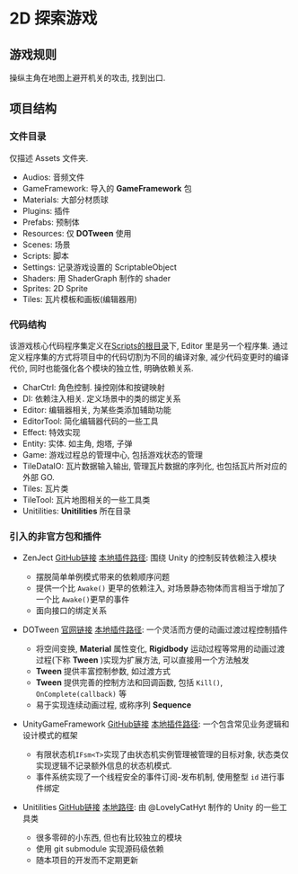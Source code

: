 # 2D 探索游戏
## 游戏规则
操纵主角在地图上避开机关的攻击, 找到出口.

## 项目结构

### 文件目录

仅描述 Assets 文件夹.

- Audios: 音频文件
- GameFramework: 导入的 **GameFramework** 包
- Materials: 大部分材质球
- Plugins: 插件
- Prefabs: 预制体
- Resources: 仅 **DOTween** 使用
- Scenes: 场景
- Scripts: 脚本
- Settings: 记录游戏设置的 ScriptableObject
- Shaders: 用 ShaderGraph 制作的 shader
- Sprites: 2D Sprite
- Tiles: 瓦片模板和画板(编辑器用)

### 代码结构

该游戏核心代码程序集定义在[Scripts的根目录](Assets\Scripts)下, Editor 里是另一个程序集. 通过定义程序集的方式将项目中的代码切割为不同的编译对象, 减少代码变更时的编译代价, 同时也能强化各个模块的独立性, 明确依赖关系.

- CharCtrl: 角色控制. 操控刚体和按键映射
- DI: 依赖注入相关. 定义场景中的类的绑定关系
- Editor: 编辑器相关, 为某些类添加辅助功能
- EditorTool: 简化编辑器代码的一些工具
- Effect: 特效实现
- Entity: 实体. 如主角, 炮塔, 子弹
- Game: 游戏过程总的管理中心, 包括游戏状态的管理
- TileDataIO: 瓦片数据输入输出, 管理瓦片数据的序列化, 也包括瓦片所对应的外部 GO.
- Tiles: 瓦片类
- TileTool: 瓦片地图相关的一些工具类
- Unitilities: **Unitilities** 所在目录

### 引入的非官方包和插件

- ZenJect [GitHub链接](https://github.com/modesttree/Zenject) [本地插件路径](Assets\Plugins\Zenject): 围绕 Unity 的控制反转依赖注入模块
  - 摆脱简单单例模式带来的依赖顺序问题
  - 提供一个比 `Awake()` 更早的依赖注入, 对场景静态物体而言相当于增加了一个比 `Awake()`更早的事件
  - 面向接口的绑定关系
- DOTween [官网链接](http://dotween.demigiant.com/) [本地插件路径](Assets\Plugins\Demigiant\DOTween): 一个灵活而方便的动画过渡过程控制插件
  - 将空间变换, **Material** 属性变化, **Rigidbody** 运动过程等常用的动画过渡过程(下称 **Tween** )实现为扩展方法, 可以直接用一个方法触发
  - **Tween** 提供丰富控制参数, 如过渡方式
  - **Tween** 提供完善的控制方法和回调函数, 包括 `Kill()`, `OnComplete(callback)` 等
  - 易于实现连续动画过程, 或称序列 **Sequence**

- UnityGameFramework [GitHub链接](https://github.com/EllanJiang/UnityGameFramework) [本地插件路径](Assets\GameFramework): 一个包含常见业务逻辑和设计模式的框架
  - 有限状态机`IFsm<T>`实现了由状态机实例管理被管理的目标对象, 状态类仅实现逻辑不记录额外信息的状态机模式.
  - 事件系统实现了一个线程安全的事件订阅-发布机制, 使用整型 `id` 进行事件绑定
- Unitilities [GitHub链接](https://github.com/LovelyCatHyt/Unitilities) [本地路径](Assets\Scripts\Unitilities): 由 @LovelyCatHyt 制作的 Unity 的一些工具类
  - 很多零碎的小东西, 但也有比较独立的模块
  - 使用 git submodule 实现源码级依赖
  - 随本项目的开发而不定期更新